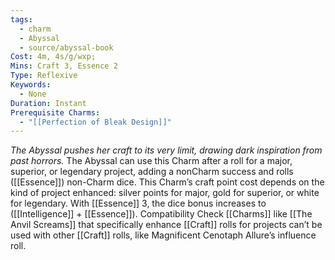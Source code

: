 ```yaml
---
tags:
  - charm
  - Abyssal
  - source/abyssal-book
Cost: 4m, 4s/g/wxp; 
Mins: Craft 3, Essence 2
Type: Reflexive
Keywords:
  - None
Duration: Instant
Prerequisite Charms:
  - "[[Perfection of Bleak Design]]"
---
```

*The Abyssal pushes her craft to its very limit, drawing dark inspiration from past horrors.*
The Abyssal can use this Charm after a roll for a major, superior, or legendary project, adding a nonCharm success and rolls ([[Essence]]) non-Charm dice.
This Charm’s craft point cost depends on the kind of project enhanced: silver points for major, gold for superior, or white for legendary.
With [[Essence]] 3, the dice bonus increases to ([[Intelligence]] + [[Essence]]).
Compatibility Check [[Charms]] like [[The Anvil Screams]] that specifically enhance [[Craft]] rolls for projects can’t be used with other [[Craft]] rolls, like Magnificent Cenotaph Allure’s influence roll.